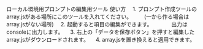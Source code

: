 ローカル環境用プロンプトの編集用ツール
使い方
　1. プロンプト作成ツールのarray.jsがある場所にこのツールを入れてください。
　　(一から作る場合はarray.jsがない場所)
　2. 起動すると項目の編集ができます。
　
　　出力はconsoleに出力します。
　3. 右上の「データを保存ボタン」を押すと編集したarray.jsがダウンロードされます。
　4. array.jsを置き換えると適用できます。
